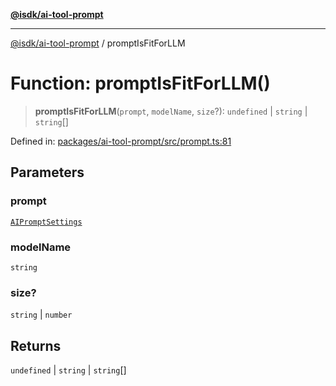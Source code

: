 [**@isdk/ai-tool-prompt**](../README.md)

***

[@isdk/ai-tool-prompt](../globals.md) / promptIsFitForLLM

# Function: promptIsFitForLLM()

> **promptIsFitForLLM**(`prompt`, `modelName`, `size`?): `undefined` \| `string` \| `string`[]

Defined in: [packages/ai-tool-prompt/src/prompt.ts:81](https://github.com/isdk/ai-tool-prompt.js/blob/88a2018f9fc059314a41874ae8daecfb580b170e/src/prompt.ts#L81)

## Parameters

### prompt

[`AIPromptSettings`](../interfaces/AIPromptSettings.md)

### modelName

`string`

### size?

`string` | `number`

## Returns

`undefined` \| `string` \| `string`[]
